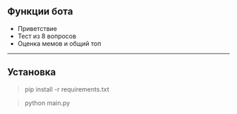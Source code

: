 Функции бота
-------

- Приветствие
- Тест из 8 вопросов
- Оценка мемов и общий топ

------
Установка
----
> pip install -r requirements.txt

> python main.py